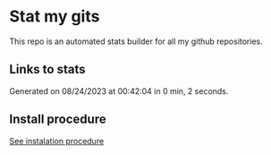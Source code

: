 # Stat my gits

This repo is an automated stats builder for all my github repositories.

## Links to stats


Generated on 08/24/2023 at 00:42:04 in 0 min, 2 seconds.

## Install procedure

[See instalation procedure](./src/install.md)

